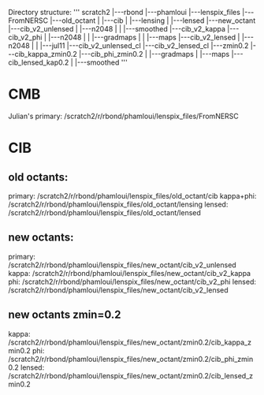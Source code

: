 Directory structure:
'''
scratch2
|---rbond
    |---phamloui
	|---lenspix_files
	    |---FromNERSC
	    |---old_octant
	    |   |---cib
	    |   |---lensing
	    |   |---lensed
	    |---new_octant
		|---cib_v2_unlensed
		|   |---n2048
		|   |	|---smoothed
		|---cib_v2_kappa
		|---cib_v2_phi
		|   |---n2048
		|   |   |---gradmaps
		|   |   |---maps
		|---cib_v2_lensed
		|   |---n2048
		|   |	|---jul11
		|---cib_v2_unlensed_cl
		|---cib_v2_lensed_cl
		|---zmin0.2
		    |---cib_kappa_zmin0.2
		    |---cib_phi_zmin0.2
		    |	|---gradmaps
		    |	|---maps
		    |---cib_lensed_kap0.2
		    |   |---smoothed
'''
# CMB
   Julian's primary: /scratch2/r/rbond/phamloui/lenspix_files/FromNERSC  

# CIB
## old octants:
   primary: /scratch2/r/rbond/phamloui/lenspix_files/old_octant/cib
   kappa+phi: /scratch2/r/rbond/phamloui/lenspix_files/old_octant/lensing
   lensed: /scratch2/r/rbond/phamloui/lenspix_files/old_octant/lensed

## new octants:
   primary: /scratch2/r/rbond/phamloui/lenspix_files/new_octant/cib_v2_unlensed
   kappa: /scratch2/r/rbond/phamloui/lenspix_files/new_octant/cib_v2_kappa
   phi: /scratch2/r/rbond/phamloui/lenspix_files/new_octant/cib_v2_phi
   lensed: /scratch2/r/rbond/phamloui/lenspix_files/new_octant/cib_v2_lensed

## new octants zmin=0.2
   kappa: /scratch2/r/rbond/phamloui/lenspix_files/new_octant/zmin0.2/cib_kappa_zmin0.2
   phi: /scratch2/r/rbond/phamloui/lenspix_files/new_octant/zmin0.2/cib_phi_zmin0.2
   lensed: /scratch2/r/rbond/phamloui/lenspix_files/new_octant/zmin0.2/cib_lensed_zmin0.2
   
